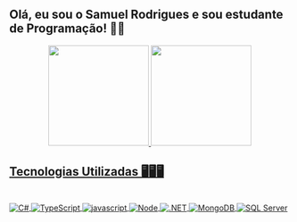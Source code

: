 ## Olá, eu sou o Samuel Rodrigues e sou estudante de Programação! 🤜🤛

<div align="center">
  <a href="https://github.com/Espketo">
  <img height="180em" src="https://github-readme-stats.vercel.app/api?username=espketo&show_icons=true&theme=github_dark&include_all_commits=true&count_private=true"/>
  <img height="180em" src="https://github-readme-stats.vercel.app/api/top-langs/?username=espketo&layout=compact&langs_count=7&theme=github_dark"/>
</div>
  
 ## Tecnologias Utilizadas 🖥️🖥️🖥️
  
<div style="display: inline_block"><br>
 
<img align="center" src="https://img.shields.io/badge/C%23-5C2D91?style=for-the-badge&logo=csharp&logoColor=white" alt="C#"/>
<img align="center" src="https://img.shields.io/badge/TypeScript-0077B5?style=for-the-badge&logo=typescript&logoColor=white" alt="TypeScript"/>  
<img align="center" src="https://img.shields.io/badge/JavaScript-F7DF1E?style=for-the-badge&logo=javascript&logoColor=black" alt="javascript"/>
<img align="center" src="https://img.shields.io/badge/Node.js-43853D?style=for-the-badge&logo=node.js&logoColor=white" alt="Node"/>
<img align="center" src="https://img.shields.io/badge/.NET-5C2D91?style=for-the-badge&logo=.net&logoColor=white" alt=".NET"/>
<img align="center" src="https://img.shields.io/badge/MongoDB-4EA94B?style=for-the-badge&logo=mongodb&logoColor=white" alt="MongoDB"/>
<img align="center" src="https://img.shields.io/badge/Microsoft_SQL_Server-CC2927?style=for-the-badge&logo=microsoft-sql-server&logoColor=white" alt="SQL Server"/>
  
</div>
